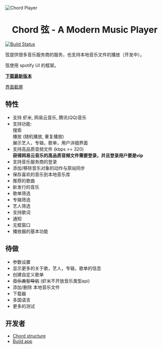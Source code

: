 ![Chord Player](https://i.ibb.co/ypJyckb/Screen-Shot-2019-04-10-at-2-58-56-PM.png)

<h1 align="center">Chord 弦 - A Modern Music Player</h1>

[![Build Status](https://travis-ci.org/PeterDing/chord.svg?branch=master)](https://travis-ci.org/PeterDing/chord)

弦提供很多音乐服务商的服务，也支持本地音乐文件的播放（开发中）。

弦使用 spotify UI 的框架。

**[下载最新版本](https://github.com/PeterDing/chord/releases)**

[界面截屏](docs/screenshots.md)

## 特性

* 支持 虾米, 网易云音乐, 腾讯(QQ)音乐
* 支持功能:  
  搜索  
  播放 (随机播放, 重复播放)  
  展示艺人，专辑，歌单，用户详细界面
* 支持高品质音频文件 (kbps >= 320)  
  **获得网易云音乐的高品质音频文件需要登录，并且登录用户要是vip**  
* 支持音乐服务商的登录
* 添加/移除音乐对象的动作与原站同步
* 保存喜欢的音乐到本地音乐库
* 推荐的歌曲
* 新发行的音乐
* 歌单筛选
* 专辑筛选
* 艺人筛选
* 支持歌词
* 通知
* 无框窗口
* 播放器的基本功能

## 待做

- 参数设置
- 显示更多的关于歌，艺人，专辑，歌单的信息
- 创建自定义歌单
- ~~音乐类型导航~~ (虾米不开放音乐类型api)
- 添加/删除 本地音乐文件
- 下载器
- 多国语言
- 更多的测试

## 开发者

- [Chord structure](docs/chord.md)
- [Build app](docs/build.md)
